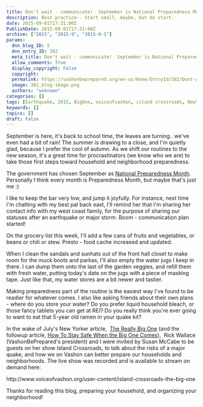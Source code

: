 ```yaml
---
title: Don't wait - communicate!  September is National Preparedness Month
description: Best practice-- Start small, maybe, but do start.
date: 2015-09-01T17:31:00Z
PublishDate: 2015-09-01T17:31:00Z
archive: ["2015", "2015-9", "2015-9-1"]
params:
  dnn_blog_ID: 5
  dnn_entry_ID: 382
  meta_title: Don't wait - communicate!  September is National Preparedness Month
  allow_comments: True
  display_copyright: False
  copyright:
  permalink: https://vashonbeprepared.org/en-us/Home/EntryId/382/Dont-wait-communicate-September-is-National-Preparedness-Month
  image: 382_blog-image.png
  authors: "unknown"
categories: []
tags: [Earthquake, 2015, BigOne, voiceofvashon, island crossroads, NewYorker]
keywords: []
topics: []
draft: False
---
```


<p>September is here, it's back to school time, the leaves are turning.. we've even had a bit of rain! The summer is drawing to a close, and I'm quietly glad, because I prefer the cool of autumn. As we shift our routines to the new season, it's a great time for procrastinators (we know who we are) to take those first steps toward household and neighborhood preparedness. </p>
<p>The government has chosen September as <a href="http://www.ready.gov/september">National Preparedness Month</a>.&nbsp; Personally I think every month is Preparedness Month, but maybe that's just me :) &nbsp;</p>
<p>I like to keep the bar very low, and jump it joyfully. For instance, next time I'm chatting with my best pal back east, I'll remind her that I'm sharing her contact info with my west coast family, for the purpose of sharing our statuses after an earthquake or major storm. Boom - communication plan started! </p>
<p>On the grocery list this week, I'll add a few cans of fruits and vegetables, or beans or chili or stew. Presto - food cache increased and updated. </p>
<p>When I clean the sandals and sunhats out of the front hall closet to make room for the muck boots and parkas, I'll also empty the water jugs I keep in there. I can dump them onto the last of the garden veggies, and refill them with fresh water, putting today's date on the jugs with a piece of masking tape. Just like that, my water stores are a bit newer and tastier.&nbsp; </p>
<p>Making preparedness part of the routine is the easiest way I've found to be readier for whatever comes. I also like asking friends about their own plans - where do you store your water? Do you prefer liquid household bleach, or those fancy tablets you can get at REI? Do you really think you're ever going to want to eat that 5-year old ramen in your quake kit? </p>
<p>In the wake of July's New Yorker article,&nbsp; <a href="mailto:" class="ApplyClass">The Really Big One</a> (and the followup article, <a href="http://www.newyorker.com/tech/elements/how-to-stay-safe-when-the-big-one-comes">How To Stay Safe When the Big One Comes</a>),&nbsp; Rick Wallace (VashonBePrepared's president) and I were invited by Susan McCabe to be guests on her show Island Crossroads, to talk about the risks of a major quake, and how we on Vashon can better prepare our households and neighborhoods. The live show was recorded and is available to stream on demand here:&nbsp;</p>
<p>http://www.voiceofvashon.org/user-content/island-crossroads-the-big-one </p>
<p>Thanks for reading this blog, preparing your household, and organizing your neighborhood! </p>
<a><br />
</a>
